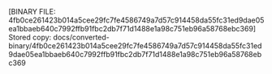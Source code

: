 [BINARY FILE: 4fb0ce261423b014a5cee29fc7fe4586749a7d57c914458da55fc31ed9dae05ea1bbaeb640c7992ffb91fbc2db7f71d1488e1a98c751eb96a58768ebc369]
Stored copy: docs/converted-binary/4fb0ce261423b014a5cee29fc7fe4586749a7d57c914458da55fc31ed9dae05ea1bbaeb640c7992ffb91fbc2db7f71d1488e1a98c751eb96a58768ebc369
